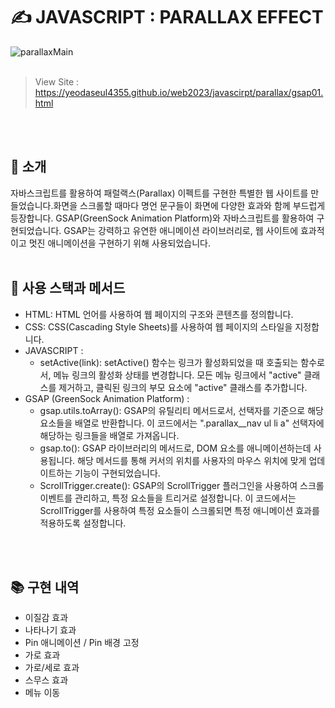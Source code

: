 # ✍️ JAVASCRIPT : PARALLAX EFFECT

![parallaxMain](https://github.com/YeoDaSeul4355/ParallaxEffect/assets/125419623/55ec17ce-4ab1-4882-8780-fc47c580e335)
<br><br>

> View Site : https://yeodaseul4355.github.io/web2023/javascirpt/parallax/gsap01.html

<br><br>

## 👋 소개

자바스크립트를 활용하여 패럴랙스(Parallax) 이펙트를 구현한 특별한 웹 사이트를 만들었습니다.화면을 스크롤할 때마다 명언 문구들이 화면에 다양한 효과와 함께 부드럽게 등장합니다. 
GSAP(GreenSock Animation Platform)와 자바스크립트를 활용하여 구현되었습니다. GSAP는 강력하고 유연한 애니메이션 라이브러리로, 웹 사이트에 효과적이고 멋진 애니메이션을 구현하기 위해 사용되었습니다.
<br><br>

## 🔧 사용 스택과 메서드
* HTML: HTML 언어를 사용하여 웹 페이지의 구조와 콘텐츠를 정의합니다.
* CSS: CSS(Cascading Style Sheets)를 사용하여 웹 페이지의 스타일을 지정합니다.
* JAVASCRIPT :
   * setActive(link): setActive() 함수는 링크가 활성화되었을 때 호출되는 함수로서, 메뉴 링크의 활성화 상태를 변경합니다. 모든 메뉴 링크에서 "active" 클래스를 제거하고, 클릭된 링크의 부모 요소에 "active" 클래스를 추가합니다.
* GSAP (GreenSock Animation Platform) :
  * gsap.utils.toArray(): GSAP의 유틸리티 메서드로서, 선택자를 기준으로 해당 요소들을 배열로 반환합니다. 이 코드에서는 ".parallax__nav ul li a" 선택자에 해당하는 링크들을 배열로 가져옵니다.
  *  gsap.to(): GSAP 라이브러리의 메서드로, DOM 요소를 애니메이션하는데 사용됩니다. 해당 메서드를 통해 커서의 위치를 사용자의 마우스 위치에 맞게 업데이트하는 기능이 구현되었습니다.
  *  ScrollTrigger.create(): GSAP의 ScrollTrigger 플러그인을 사용하여 스크롤 이벤트를 관리하고, 특정 요소들을 트리거로 설정합니다. 이 코드에서는 ScrollTrigger를 사용하여 특정 요소들이 스크롤되면 특정 애니메이션 효과를 적용하도록 설정합니다.

<br><br>

## 📚 구현 내역

* 이질감 효과
* 나타나기 효과
* Pin 애니메이션 / Pin 배경 고정
* 가로 효과
* 가로/세로 효과
* 스무스 효과
* 메뉴 이동

<br><br>
